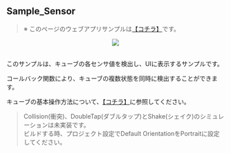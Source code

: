 ## Sample_Sensor

> ※ このページのウェブアプリサンプルは[【コチラ】](https://morikatron.github.io/t4u/sample/sensor2_2_0/)です。

<div align="center">
<img src="/docs/res/samples/sensor.gif">
</div>

<br>

このサンプルは、キューブの各センサ値を検出し、UIに表示するサンプルです。

コールバック関数により、キューブの複数状態を同時に検出することができます。

キューブの基本操作方法について、[【コチラ】](https://github.com/morikatron/toio-sdk-for-unity/blob/main/docs/usage_simulator.md#45-cube-オブジェクトの操作-cubeinteraction)に参照してください。

> Collision(衝突)、DoubleTap(ダブルタップ)とShake(シェイク)のシミュレーションは未実装です。<br>
> ビルドする時、プロジェクト設定でDefault OrientationをPortraitに設定してください。
